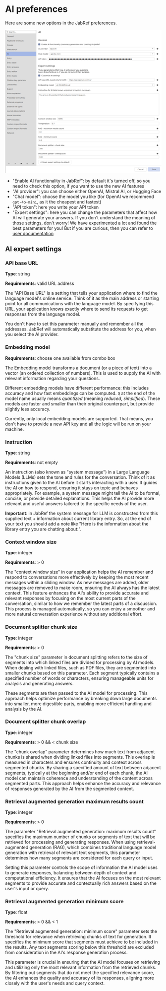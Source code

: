 # AI preferences

Here are some new options in the JabRef preferences.

![AI preferences](../img/AiPreferences.png)

- "Enable AI functionality in JabRef": by default it's turned off, so you need to check this option, if you want to use the new AI features
- "AI provider": you can choose either OpenAI, Mistral AI, or Hugging Face
- "Chat model": choose the model you like (for OpenAI we recommend `gpt-4o-mini`, as it the cheapest and fastest)
- "API token": here you write your API token
- "Expert settings": here you can change the parameters that affect how AI will generate your answers. If you don't understand the meaning of those settings, don't worry! We have experimented a lot and found the best parameters for you! But if you are curious, then you can refer to [user documentation]()

## AI expert settings

### API base URL

**Type**: string

**Requirements**: valid URL address

The "API Base URL" is a setting that tells your application where to find the language model's online service. Think of it as the main address or starting point for all communications with the language model. By specifying this URL, your application knows exactly where to send its requests to get responses from the language model.

You don't have to set this parameter manually and remember all the addresses. JabRef will automatically substitute the address for you, when you select the AI provider.

### Embedding model

**Requirements**: choose one available from combo box

The Embedding model transforms a document (or a piece of text) into a vector (an ordered collection of numbers). This is used to supply the AI with relevant information regarding your questions.

Different embedding models have different performance: this includes accuracy and how fast embeddings can be computed. `Q` at the end of the model name usually means *quantized* (meaning *reduced*, *simplified*). These models are faster and smaller than their original counterpart, but provide slightly less accuracy.

Currently, only local embedding models are supported. That means, you don't have to provide a new API key and all the logic will be run on your machine.

### Instruction

**Type**: string

**Requirements**: not empty

An instruction (also known as "system message") in a Large Language Models (LLMs) sets the tone and rules for the conversation. Think of it as instructions given to the AI before it starts interacting with a user. It guides the AI on how to respond, ensuring it stays on topic and behaves appropriately. For example, a system message might tell the AI to be formal, concise, or provide detailed explanations. This helps the AI provide more relevant and useful answers tailored to the specific needs of the user.

**Important**: in JabRef the system message for LLM is constructed from this supplied text + information about current library entry. So, at the end of your text you should add a note like "Here is the information about the library entry you are chatting about:".

### Context window size

**Type**: integer

**Requirements**: > 0

The "context window size" in our application helps the AI remember and respond to conversations more effectively by keeping the most recent messages within a sliding window. As new messages are added, older messages are removed to make room, ensuring the AI always has the latest context. This feature enhances the AI's ability to provide accurate and relevant responses by focusing on the most current parts of the conversation, similar to how we remember the latest parts of a discussion. This process is managed automatically, so you can enjoy a smoother and more natural conversation experience without any additional effort.

### Document splitter chunk size

**Type**: integer

**Requirements**: > 0

The "chunk size" parameter in document splitting refers to the size of segments into which linked files are divided for processing by AI models. When dealing with linked files, such as PDF files, they are segmented into smaller chunks based on this parameter. Each segment typically contains a specified number of words or characters, ensuring manageable units for analysis and generating answers.

These segments are then passed to the AI model for processing. This approach helps optimize performance by breaking down large documents into smaller, more digestible parts, enabling more efficient handling and analysis by the AI.

### Document splitter chunk overlap

**Type**: integer

**Requirements**: > 0 && < chunk size

The "chunk overlap" parameter determines how much text from adjacent chunks is shared when dividing linked files into segments. This overlap is measured in characters and ensures continuity and context across segmented chunks. By sharing a specified amount of text between adjacent segments, typically at the beginning and/or end of each chunk, the AI model can maintain coherence and understanding of the content across segmented parts. This approach helps enhance the accuracy and relevance of responses generated by the AI from the segmented content.

### Retrieval augmented generation maximum results count

**Type**: integer

**Requirements**: > 0

The parameter "Retrieval augmented generation: maximum results count" specifies the maximum number of chunks or segments of text that will be retrieved for processing and generating responses. When using retrieval-augmented generation (RAG), which combines traditional language model generation with retrieval of relevant text segments, this parameter determines how many segments are considered for each query or input.

Setting this parameter controls the scope of information the AI model uses to generate responses, balancing between depth of context and computational efficiency. It ensures that the AI focuses on the most relevant segments to provide accurate and contextually rich answers based on the user's input or query.

### Retrieval augmented generation minimum score

**Type**: float

**Requirements**: > 0 && < 1

The "Retrieval augmented generation: minimum score" parameter sets the threshold for relevance when retrieving chunks of text for generation. It specifies the minimum score that segments must achieve to be included in the results. Any text segments scoring below this threshold are excluded from consideration in the AI's response generation process.

This parameter is crucial in ensuring that the AI model focuses on retrieving and utilizing only the most relevant information from the retrieved chunks. By filtering out segments that do not meet the specified relevance score, the AI enhances the quality and accuracy of its responses, aligning more closely with the user's needs and query context.
